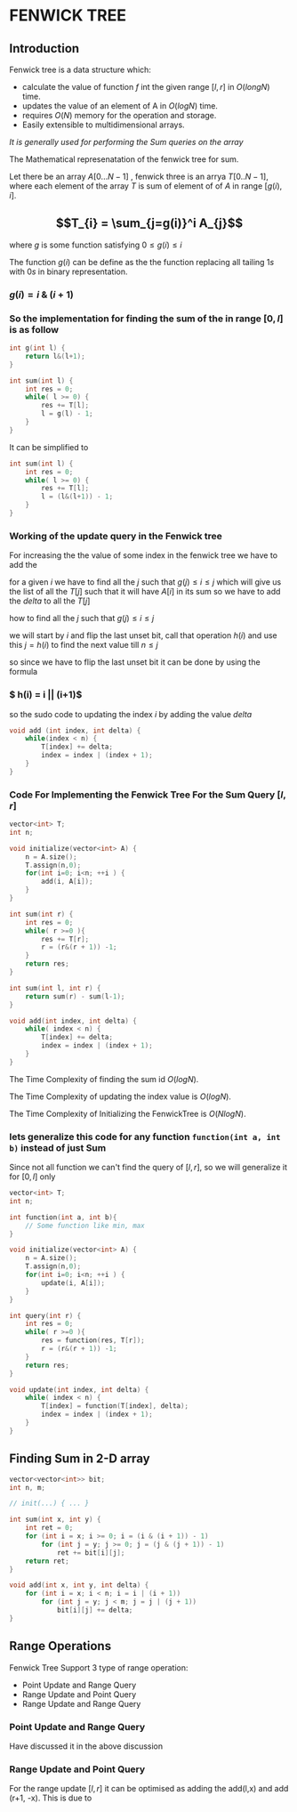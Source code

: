 # FENWICK TREE

## Introduction

Fenwick tree is a data structure which:
* calculate the value of function $f$ int the given range $[l, r]$ in $O(long N)$ time.
* updates the value of an element of A in $O(log N)$ time.
* requires $O(N)$ memory for the operation and storage.
* Easily extensible to multidimensional arrays.

*It is generally used for performing the Sum queries on the array*

The Mathematical represenatation of the fenwick tree for sum.

Let there be an array $A[0...N-1]$ , fenwick three is an arrya $T[0..N-1]$, where each element of the array $T$ is sum of element of of $A$ in range $[g(i), i]$.

## $$T_{i} = \sum_{j=g(i)}^i A_{j}$$

where $g$ is some function satisfying $0\leq g(i) \leq i$

The function $g(i)$ can be define as the the function replacing all tailing $1s$ with $0s$ in binary representation.

### $g(i) = i ~\&~ (i+1)$

### So the implementation for finding the sum of the in range $[0,l]$ is as follow

```cpp
int g(int l) {
    return l&(l+1);
}

int sum(int l) {
    int res = 0;
    while( l >= 0) {
        res += T[l];
        l = g(l) - 1;
    }
}
```
It can be simplified to 

```cpp
int sum(int l) {
    int res = 0;
    while( l >= 0) {
        res += T[l];
        l = (l&(l+1)) - 1;
    }
}
```

### Working of the update query in the Fenwick tree

For increasing the the value of some index in the fenwick tree we have to add the

for a given $i$ we have to find all the $j$ such that $g(j) \leq i \leq j$ which will give us the list of all the $T[j]$ such that it will have $A[i]$ in its sum so we have to add the $delta$ to all the $T[j]$

how to find all the $j$ such that $g(j) \leq i \leq j$

we will start by $i$ and flip the last unset bit, call that operation $h(i)$ and use this $j=h(i)$ to find the next value till $n \leq j$ 

so since we have to flip the last unset bit it can be done by using the formula

### $ h(i) = i || (i+1)$

so the sudo code to updating the index $i$ by adding the value $delta$

```cpp
void add (int index, int delta) {
    while(index < n) {
        T[index] += delta;
        index = index | (index + 1);
    }
}
```


### Code For Implementing the Fenwick Tree For the Sum Query $[l,r]$

```cpp
vector<int> T;
int n;

void initialize(vector<int> A) {
    n = A.size();
    T.assign(n,0);
    for(int i=0; i<n; ++i ) {
        add(i, A[i]);
    }
}

int sum(int r) {
    int res = 0;
    while( r >=0 ){
        res += T[r];
        r = (r&(r + 1)) -1;
    }
    return res;
}

int sum(int l, int r) {
    return sum(r) - sum(l-1);
}

void add(int index, int delta) {
    while( index < n) {
        T[index] += delta;
        index = index | (index + 1);
    }
}
```

The Time Complexity of finding the sum id $O(log N)$.

The Time Complexity of updating the index value is $O(log N)$.

The Time Complexity of Initializing the FenwickTree is $O(Nlog N)$.

### lets generalize this code for any function ```function(int a, int b)``` instead of just Sum

Since not all function we can't find the query of $[l,r]$, so we will generalize it for $[0,l]$ only

```cpp
vector<int> T;
int n;

int function(int a, int b){
    // Some function like min, max
}

void initialize(vector<int> A) {
    n = A.size();
    T.assign(n,0);
    for(int i=0; i<n; ++i ) {
        update(i, A[i]);
    }
}

int query(int r) {
    int res = 0;
    while( r >=0 ){
        res = function(res, T[r]);
        r = (r&(r + 1)) -1;
    }
    return res;
}

void update(int index, int delta) {
    while( index < n) {
        T[index] = function(T[index], delta);
        index = index | (index + 1);
    }
}
```

## Finding Sum in 2-D array

```cpp
vector<vector<int>> bit;
int n, m;

// init(...) { ... }

int sum(int x, int y) {
    int ret = 0;
    for (int i = x; i >= 0; i = (i & (i + 1)) - 1)
        for (int j = y; j >= 0; j = (j & (j + 1)) - 1)
            ret += bit[i][j];
    return ret;
}

void add(int x, int y, int delta) {
    for (int i = x; i < n; i = i | (i + 1))
        for (int j = y; j < m; j = j | (j + 1))
            bit[i][j] += delta;
}
```

## Range Operations 
Fenwick Tree Support 3 type of range operation:
* Point Update and Range Query
* Range Update and Point Query
* Range Update and Range Query

### Point Update and Range Query
Have discussed it in the above discussion

### Range Update and Point Query 

For the range update $[l,r]$ it can be optimised as adding the add(l,x) and add (r+1, -x). This is due to 